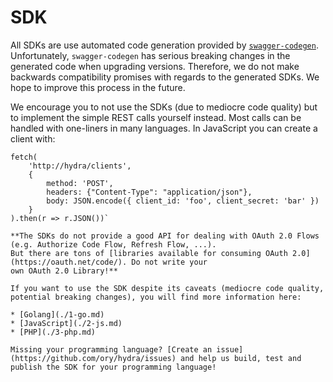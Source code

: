 # SDK

All SDKs are use automated code generation provided by [`swagger-codegen`](https://github.com/swagger-api/swagger-codegen).
Unfortunately, `swagger-codegen` has serious breaking changes in the generated code when upgrading versions. Therefore,
we do not make backwards compatibility promises with regards to the generated SDKs. We hope to improve this process
in the future.

We encourage you to not use the SDKs (due to mediocre code quality) but to implement the simple REST
calls yourself instead. Most calls can be handled with one-liners in many languages. In JavaScript you can create
a client with:

```
fetch(
    'http://hydra/clients',
    {
        method: 'POST',
        headers: {"Content-Type": "application/json"},
        body: JSON.encode({ client_id: 'foo', client_secret: 'bar' })
    }
).then(r => r.JSON())`

**The SDKs do not provide a good API for dealing with OAuth 2.0 Flows (e.g. Authorize Code Flow, Refresh Flow, ...).
But there are tons of [libraries available for consuming OAuth 2.0](https://oauth.net/code/). Do not write your
own OAuth 2.0 Library!**

If you want to use the SDK despite its caveats (mediocre code quality, potential breaking changes), you will find more information here:

* [Golang](./1-go.md)
* [JavaScript](./2-js.md)
* [PHP](./3-php.md)

Missing your programming language? [Create an issue](https://github.com/ory/hydra/issues) and help us build, test and publish the SDK for your programming language!
```
